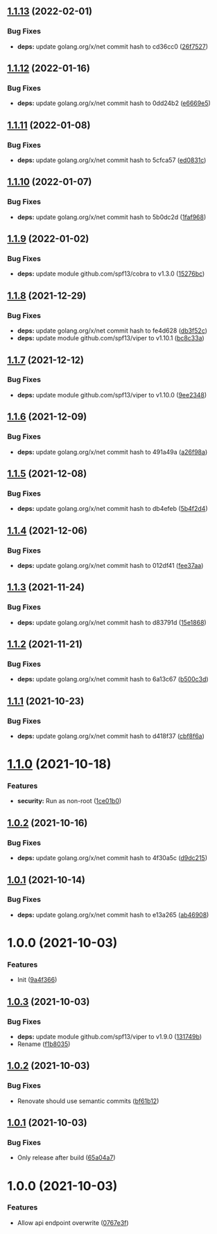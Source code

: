 ## [1.1.13](https://github.com/NoUseFreak/huaweifusionsolar-exporter/compare/v1.1.12...v1.1.13) (2022-02-01)


### Bug Fixes

* **deps:** update golang.org/x/net commit hash to cd36cc0 ([26f7527](https://github.com/NoUseFreak/huaweifusionsolar-exporter/commit/26f7527167f59b108894401cb61e54f5afb67296))

## [1.1.12](https://github.com/NoUseFreak/huaweifusionsolar-exporter/compare/v1.1.11...v1.1.12) (2022-01-16)


### Bug Fixes

* **deps:** update golang.org/x/net commit hash to 0dd24b2 ([e6669e5](https://github.com/NoUseFreak/huaweifusionsolar-exporter/commit/e6669e523d6bee6ba91ae025f9d0953e2ba87c93))

## [1.1.11](https://github.com/NoUseFreak/huaweifusionsolar-exporter/compare/v1.1.10...v1.1.11) (2022-01-08)


### Bug Fixes

* **deps:** update golang.org/x/net commit hash to 5cfca57 ([ed0831c](https://github.com/NoUseFreak/huaweifusionsolar-exporter/commit/ed0831c6d82141b729e967661712a5498401a271))

## [1.1.10](https://github.com/NoUseFreak/huaweifusionsolar-exporter/compare/v1.1.9...v1.1.10) (2022-01-07)


### Bug Fixes

* **deps:** update golang.org/x/net commit hash to 5b0dc2d ([1faf968](https://github.com/NoUseFreak/huaweifusionsolar-exporter/commit/1faf9685fe1246c603e54d830ed4a46da89df170))

## [1.1.9](https://github.com/NoUseFreak/huaweifusionsolar-exporter/compare/v1.1.8...v1.1.9) (2022-01-02)


### Bug Fixes

* **deps:** update module github.com/spf13/cobra to v1.3.0 ([15276bc](https://github.com/NoUseFreak/huaweifusionsolar-exporter/commit/15276bc3b022526be7eb4644cfe24d5ebfe2b313))

## [1.1.8](https://github.com/NoUseFreak/huaweifusionsolar-exporter/compare/v1.1.7...v1.1.8) (2021-12-29)


### Bug Fixes

* **deps:** update golang.org/x/net commit hash to fe4d628 ([db3f52c](https://github.com/NoUseFreak/huaweifusionsolar-exporter/commit/db3f52c3326802bdd69aedb35387ebee6c29af23))
* **deps:** update module github.com/spf13/viper to v1.10.1 ([bc8c33a](https://github.com/NoUseFreak/huaweifusionsolar-exporter/commit/bc8c33a9411a54b04ca05988fc8c33ceb8c28713))

## [1.1.7](https://github.com/NoUseFreak/huaweifusionsolar-exporter/compare/v1.1.6...v1.1.7) (2021-12-12)


### Bug Fixes

* **deps:** update module github.com/spf13/viper to v1.10.0 ([9ee2348](https://github.com/NoUseFreak/huaweifusionsolar-exporter/commit/9ee2348b6bb2416ff4658417b117064cf7fd4021))

## [1.1.6](https://github.com/NoUseFreak/huaweifusionsolar-exporter/compare/v1.1.5...v1.1.6) (2021-12-09)


### Bug Fixes

* **deps:** update golang.org/x/net commit hash to 491a49a ([a26f98a](https://github.com/NoUseFreak/huaweifusionsolar-exporter/commit/a26f98a87fdc21552fec07aef90f824348b7ee77))

## [1.1.5](https://github.com/NoUseFreak/huaweifusionsolar-exporter/compare/v1.1.4...v1.1.5) (2021-12-08)


### Bug Fixes

* **deps:** update golang.org/x/net commit hash to db4efeb ([5b4f2d4](https://github.com/NoUseFreak/huaweifusionsolar-exporter/commit/5b4f2d4d9d076dafd2267992431e128a42c6e462))

## [1.1.4](https://github.com/NoUseFreak/huaweifusionsolar-exporter/compare/v1.1.3...v1.1.4) (2021-12-06)


### Bug Fixes

* **deps:** update golang.org/x/net commit hash to 012df41 ([fee37aa](https://github.com/NoUseFreak/huaweifusionsolar-exporter/commit/fee37aad6dba139f0340d82e463b640039c491f5))

## [1.1.3](https://github.com/NoUseFreak/huaweifusionsolar-exporter/compare/v1.1.2...v1.1.3) (2021-11-24)


### Bug Fixes

* **deps:** update golang.org/x/net commit hash to d83791d ([15e1868](https://github.com/NoUseFreak/huaweifusionsolar-exporter/commit/15e186848b5be8e1f335f89370b7b346c51e8aa9))

## [1.1.2](https://github.com/NoUseFreak/huaweifusionsolar-exporter/compare/v1.1.1...v1.1.2) (2021-11-21)


### Bug Fixes

* **deps:** update golang.org/x/net commit hash to 6a13c67 ([b500c3d](https://github.com/NoUseFreak/huaweifusionsolar-exporter/commit/b500c3d15ee7fba466a8bc3d6ecb65577a4b793c))

## [1.1.1](https://github.com/NoUseFreak/huaweifusionsolar-exporter/compare/v1.1.0...v1.1.1) (2021-10-23)


### Bug Fixes

* **deps:** update golang.org/x/net commit hash to d418f37 ([cbf8f6a](https://github.com/NoUseFreak/huaweifusionsolar-exporter/commit/cbf8f6a18239b39c33576f183e3f6848ea0e1339))

# [1.1.0](https://github.com/NoUseFreak/huaweifusionsolar-exporter/compare/v1.0.2...v1.1.0) (2021-10-18)


### Features

* **security:** Run as non-root ([1ce01b0](https://github.com/NoUseFreak/huaweifusionsolar-exporter/commit/1ce01b04aa9fbcff73294257afd7cebec2d59030))

## [1.0.2](https://github.com/NoUseFreak/huaweifusionsolar-exporter/compare/v1.0.1...v1.0.2) (2021-10-16)


### Bug Fixes

* **deps:** update golang.org/x/net commit hash to 4f30a5c ([d9dc215](https://github.com/NoUseFreak/huaweifusionsolar-exporter/commit/d9dc215d1476a51b9d94f7e3e5c5625d81bf092f))

## [1.0.1](https://github.com/NoUseFreak/huaweifusionsolar-exporter/compare/v1.0.0...v1.0.1) (2021-10-14)


### Bug Fixes

* **deps:** update golang.org/x/net commit hash to e13a265 ([ab46908](https://github.com/NoUseFreak/huaweifusionsolar-exporter/commit/ab46908eae2468d001d3c5ed03b5aebfccad3efe))

# 1.0.0 (2021-10-03)


### Features

* Init ([9a4f366](https://github.com/NoUseFreak/huaweifusionsolar-exporter/commit/9a4f366ee572f5bdbab9fc955900243c95bc0f10))

## [1.0.3](https://github.com/NoUseFreak/huaweifusionsolar-exporter/compare/v1.0.2...v1.0.3) (2021-10-03)


### Bug Fixes

* **deps:** update module github.com/spf13/viper to v1.9.0 ([131749b](https://github.com/NoUseFreak/huaweifusionsolar-exporter/commit/131749bcf19a25bccb3707f2e8f54de58568d3e4))
* Rename ([f1b8035](https://github.com/NoUseFreak/huaweifusionsolar-exporter/commit/f1b8035e277c4092093e0f43bcb57562df6c9aa5))

## [1.0.2](https://github.com/NoUseFreak/huawaisolar-exporter/compare/v1.0.1...v1.0.2) (2021-10-03)


### Bug Fixes

* Renovate should use semantic commits ([bf61b12](https://github.com/NoUseFreak/huawaisolar-exporter/commit/bf61b1221d207bc0e511c586146106002d77d770))

## [1.0.1](https://github.com/NoUseFreak/huawaisolar-exporter/compare/v1.0.0...v1.0.1) (2021-10-03)


### Bug Fixes

* Only release after build ([65a04a7](https://github.com/NoUseFreak/huawaisolar-exporter/commit/65a04a7ea300fc247810416e8c70fb81ee9e6a00))

# 1.0.0 (2021-10-03)


### Features

* Allow api endpoint overwrite ([0767e3f](https://github.com/NoUseFreak/huawaisolar-exporter/commit/0767e3fa0a7f620074094f35733588ceb9248cef))
